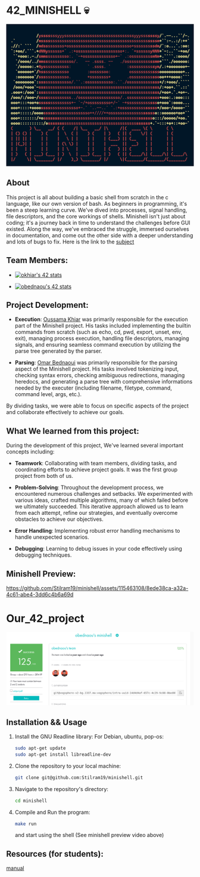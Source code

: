 # 42_MINISHELL 💀

![](resources/intro.png)

## About

This project is all about building a basic shell from scratch in the c language, like our own version of bash. As beginners in programming, it's been a steep learning curve. We've dived into processes, signal handling, file descriptors, and the core workings of shells. Minishell isn't just about coding; it's a journey back in time to understand the challenges before GUI existed. Along the way, we've embraced the struggle, immersed ourselves in documentation, and come out the other side with a deeper understanding and lots of bugs to fix.
Here is the link to the [subject](https://cdn.intra.42.fr/pdf/pdf/65357/en.subject.pdf)

## Team Members:

- [![okhiar's 42 stats](https://badge.mediaplus.ma/darkblue/okhiar)](https://github.com/oakoudad/badge42)

- [![obednaou's 42 stats](https://badge.mediaplus.ma/darkblue/obednaou)](https://github.com/oakoudad/badge42)

## Project Development:

- **Execution**: [Oussama Khiar](https://github.com/ossamakhiar) was primarily responsible for the execution part of the Minishell project. His tasks included implementing the builtin commands from scratch (such as echo, cd, pwd, export, unset, env, exit), managing process execution, handling file descriptors, managing signals, and ensuring seamless command execution by utilizing the parse tree generated by the parser.

- **Parsing**: [Omar Bednaoui](https://github.com/Stilram19) was primarily responsible for the parsing aspect of the Minishell project. His tasks involved tokenizing input, checking syntax errors, checking amibiguous redirections, managing heredocs, and generating a parse tree with comprehensive informations needed by the executer (including filename, filetype, command, command level, args, etc.).

By dividing tasks, we were able to focus on specific aspects of the project and collaborate effectively to achieve our goals.

## What We learned from this project:

During the development of this project, We've learned several important concepts including:

- **Teamwork**: Collaborating with team members, dividing tasks, and coordinating efforts to achieve project goals. It was the first group project from both of us.

- **Problem-Solving**: Throughout the development process, we encountered numerous challenges and setbacks. We experimented with various ideas, crafted multiple algorithms, many of which failed before we ultimately succeeded. This iterative approach allowed us to learn from each attempt, refine our strategies, and eventually overcome obstacles to achieve our objectives.

- **Error Handling**: Implementing robust error handling mechanisms to handle unexpected scenarios.

- **Debugging**: Learning to debug issues in your code effectively using debugging techniques.

## Minishell Preview:

https://github.com/Stilram19/minishell/assets/115463108/8ede38ca-a32a-4c61-abe4-3dd6c4b6a69d

# Our_42_project

![](resources/my_project.png)

## Installation && Usage

1. Install the GNU Readline library:
    For Debian, ubuntu, pop-os:

    ```bash
    sudo apt-get update
    sudo apt-get install libreadline-dev
    ```

1. Clone the repository to your local machine:

   ```bash
   git clone git@github.com:Stilram19/minishell.git
   ```

2. Navigate to the repository's directory:

    ```bash
    cd minishell
    ```

3. Compile and Run the program:

   ``` bash
   make run
   ```

   and start using the shell (See minishell preview video above)

## Resources (for students):

[manual](https://pubs.opengroup.org/onlinepubs/009695399/utilities/xcu_chap02.html)
